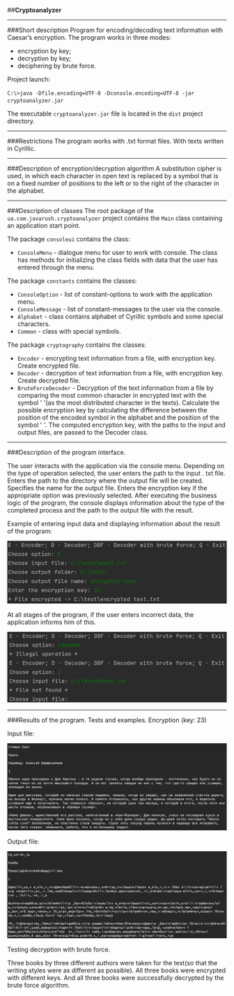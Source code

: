 ##**Cryptoanalyzer**
___

###Short description
Program for encoding/decoding text information with Caesar’s encryption.
The program works in three modes:
- encryption by key;
- decryption by key;
- deciphering by brute force.

Project launch:

`C:\>java -Dfile.encoding=UTF-8 -Dconsole.encoding=UTF-8 -jar cryptoanalyzer.jar`

The executable `cryptoanalyzer.jar` file is located in the `dist` project directory.
___
###Restrictions
The program works with .txt format files. With texts written in Cyrillic.
___
###Description of encryption/decryption algorithm
A substitution cipher is used, in which each character in open text is replaced by a symbol that is on a fixed number 
of positions to the left or to the right of the character in the alphabet.
___
###Description of classes
The root package of the `ua.com.javarush.cryptoanalyzer` project contains the `Main` class containing an application 
start point.

The package `consoleui` contains the class:
- `ConsoleMenu` - dialogue menu for user to work with console. The class has methods for initializing the class fields with
data that the user has entered through the menu.

The package `constants` contains the classes:
- `ConsoleOption` - list of constant-options to work with the application menu.
- `ConsoleMessage` - list of constant-messages to the user via the console.
- `Alphabet` - class contains alphabet of Cyrillic symbols and some special characters.
- `Common` - class with special symbols.

The package `cryptography` contains the classes:
- `Encoder` - encrypting text information from a file, with encryption key. Create encrypted file.
- `Decoder` - decryption of text information from a file, with encryption key. Create decrypted file.
- `BruteForceDecoder` - Decryption of the text information from a file by comparing the most common character in encrypted 
text with the symbol ' '(as the most distributed character in the texts). Calculate the possible encryption key by 
calculating the difference between the position of the encoded symbol in the alphabet and the position of the symbol 
' '. The computed encryption key, with the paths to the input and output files, are passed to the Decoder class.
___
###Description of the program interface.

The user interacts with the application via the console menu. Depending on the type of operation selected, the user 
enters the path to the input . txt file. Enters the path to the directory where the output file will be created. 
Specifies the name for the output file. Enters the encryption key if the appropriate option was previously selected.
After executing the business logic of the program, the console displays information about the type of the completed 
process and the path to the output file with the result.

Example of entering input data and displaying information about the result of the program:

![](screenshots/MainMenu.jpg)

At all stages of the program, if the user enters incorrect data, the application informs him of this.

![](screenshots/errors.jpg)
___
###Results of the program. Tests and examples.
Encryption (key: 23)

Input file:

![](screenshots/inputFile.jpg)

Output file:

![](screenshots/outputFile.jpg)

Testing decryption with brute force.

Three books by three different authors were taken for the test(so that the writing styles were as different as 
possible). All three books were encrypted with different keys. And all three books were successfully decrypted by the 
brute force algorithm.